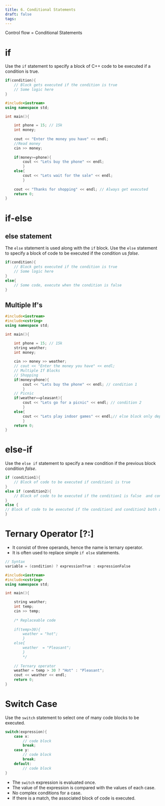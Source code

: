 ```yaml
---
title: 6. Conditional Statements
draft: false
tags:
---
```


Control flow = Conditional Statements

# if
Use the `if` statement to specify a block of C++ code to be executed if a condition is true.
```cpp
if(condition){
	// Block gets executed if the condition is true
	// Some logic here
}
```

```cpp
#include<iostream>
using namespace std;

int main(){

	int phone = 15; // 15k
	int money;
	
	cout << "Enter the money you have" << endl;
	//Read money 
	cin >> money;
	
	if(money>=phone){
		cout << "Lets buy the phone" << endl;
		}
	else{
		cout << "Lets wait for the sale" << endl;	
		}
	
	cout << "Thanks for shopping" << endl; // Always get executed 
	return 0;
}
```
# if-else 
## else statement 
The `else` statement is used along with the `if` block.
Use the `else` statement to specify a block of code to be executed if the condition us _false_.
```cpp
if(condition){
	// Block gets executed if the condition is true
	// Some logic here
}
else{
	// Some code, execute when the condition is false 
}
```

## Multiple If's
```cpp
#include<iostream>
#include<cstring>
using namespace std;

int main(){

	int phone = 15; // 15k
	string weather;
	int money;
	
	cin >> money >> weather;
	// cout << "Enter the money you have" << endl;
	// Multiple If Blocks
	// Shopping 
	if(money>phone){
		cout << "Lets buy the phone" << endl; // condition 1
		}
	// Picnic
	if(weather==pleasant){
		cout << "Lets go for a picnic" << endl; // condition 2
		}
	else{
		cout << "Lets play indoor games" << endl;// else block only depends upon condition 2
		}
	return 0;
}
```
# else-if
Use the `else if` statement to specify a new condition if the previous block condition _false_.
```cpp
if (condition1){
	// Block of code to be executed if condition1 is true
}
else if (condition2){
	// Block of code to be executed if the condition1 is false  and condition2 is true
}
else {
// Block of code to be executed if the condition1 and condition2 both are false
}
```

# Ternary Operator [?:]
- It consist of three operands, hence the name is ternary operator.
- It is often used to replace simple `if else` statements. 
```cpp
// Syntax
variable = (condition) ? expressionTrue : expressionFalse 
```

```cpp
#include<iostream>
#include<cstring>
using namespace std;

int main(){

	string weather;
	int temp;
	cin >> temp;
	
	/* Replaceable code
	
	if(temp>30){
		weather = "hot";
		}
	else{
		weather  = "Pleasant";
		}
		*/
	
	// Ternary operator 
	weather = temp > 30 ? "Hot" : "Pleasant";
	cout << weather << endl;
	return 0;
}
```
# Switch Case
Use the `switch` statement to select one of many code blocks to be executed.
```cpp
switch(expression){
	case x:
		// code block 
		break;
	case y:
		// code block
		break;
	default:
		// code block
}
```
- The `switch` expression is evaluated once.
- The value of the expression is compared with the values of each case.
- No complex conditions for a case.
- If there is a match, the associated block of code is executed.